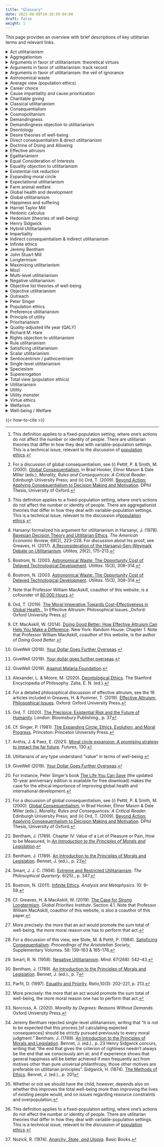 ```yaml
---
title: "Glossary"
date: 2022-08-08T10:10:59-04:00
draft: false
weight: 1
---
```


This page provides an overview with brief descriptions of key utilitarian terms and relevant links.

<details>
<summary>Act utilitarianism<span class="icon"></span></summary>

Act utilitarianism is the view that one morally ought to promote just the sum total of well-being.[^1] Act utilitarianism is the best known version of [direct consequentialism](https://www.utilitarianism.net/types-of-utilitarianism#consequentialism) and is often contrasted with _rule utilitarianism_, an indirect consequentialist view. Contemporary utilitarian philosophers often endorse [global utilitarianism](https://www.utilitarianism.net/types-of-utilitarianism#global-utilitarianism-versus-hybrid-utilitarianism), which emphasizes that utilitarian standards of moral evaluation apply to anything of interest (not just acts).[^2]

</details>

<details>
<summary>Aggregationism<span class="icon"></span></summary>

_→ Main article: [Aggregationism](https://www.utilitarianism.net/types-of-utilitarianism#aggregationism)_

Aggregationism holds that the value of the world is the sum of the values of its parts, where these parts are local phenomena such as experiences, lives, or societies.[^3] When combined with welfarism and the equal consideration of interests, this view implies that we can meaningfully add up the well-being of different individuals, and use this total to determine which trade-offs are worth making. Aggregationism is one of the [four elements of utilitarian ethical theories](https://www.utilitarianism.net/types-of-utilitarianism#the-four-elements-of-utilitarianism).

</details>

<details>
<summary>Arguments in favor of utilitarianism: theoretical virtues<span class="icon"></span></summary>

_→ Main article:_ _[Arguments for utilitarianism](https://www.utilitarianism.net/arguments-for-utilitarianism)_

Utilitarianism has strong theoretical virtues as an ethical theory. It is simple and clear, and it provides concrete implications for how to act in any situation.

</details>

<details>
<summary>Arguments in favor of utilitarianism: track record<span class="icon"></span></summary>

_→ Main article: [Track Record](https://www.utilitarianism.net/introduction-to-utilitarianism#track-record)_

Utilitarian moral reasoning has a strong track record of contributing to humanity’s collective moral progress. The classical utilitarians of the 18th and 19th centuries—[Jeremy Bentham](https://www.utilitarianism.net/utilitarian-thinker/jeremy-bentham), [John Stuart Mill](https://www.utilitarianism.net/utilitarian-thinker/john-stuart-mill), and [Henry Sidgwick](https://www.utilitarianism.net/utilitarian-thinker/henry-sidgwick)—had social and political attitudes that were far ahead of their time. While the early proponents of utilitarianism were still far from getting everything right, their utilitarian reasoning led them to escape many of their time’s moral prejudices and develop more enlightened moral views. Utilitarianism enabled Bentham, Mill, and Sidgwick to make better moral “predictions” than those who endorsed alternative moral views. That is, utilitarianism led the early utilitarians to many conclusions which struck people as counterintuitive at the time but which most of us now understand as right. This provides us with some reason to expect that when today's "common sense" moral intuitions conflict with utilitarian conclusions, the latter are more likely to be correct. At the very least, checking our moral and political views against utilitarian principles may help us to avoid and overcome some of our own biases.

</details>

<details>
<summary>Arguments in favor of utilitarianism: the veil of ignorance<span class="icon"></span></summary>

_→ Main article:_ _[Arguments for utilitarianism: The Golden Rule, the Veil of Ignorance, and the Ideal Observer](https://www.utilitarianism.net/arguments-for-utilitarianism#the-golden-rule-the-veil-of-ignorance-and-the-ideal-observer)_

Imagine you had to decide how to structure society from behind a [veil of ignorance](https://plato.stanford.edu/entries/original-position/). Behind this veil of ignorance, you know all the facts about each person’s circumstances in society—what their income is, how happy they are, how they are affected by social policies, and their preferences and likes. However, what you do not know is which of these people you are. You only know that you have an _equal chance_of being any__of these people. Imagine, now, that you are trying to act in a rational and self-interested way—you are just trying to do whatever is best for yourself. How would you structure society?

Nobel Prize-winning economist John Harsanyi proved that in this situation you will structure society to promote the sum total of everyone’s well-being.[^4] In other words, if you are rational and acting in self-interest and were put behind the veil of ignorance, you would come to use some version of utilitarianism as the principle to decide about the structure and rules of society.

</details>

<details>
<summary>Astronomical waste<span class="icon"></span></summary>

Oxford philosopher Nick Bostrom [writes that](https://www.nickbostrom.com/astronomical/waste.pdf) “With very advanced technology, a very large population of people living happy lives could be sustained in the accessible region of the universe. For every year that development of such technologies and colonization of the universe is delayed, there is therefore a corresponding opportunity cost: a potential good, lives worth living, is not being realized”.[^5] He coined the term “astronomical waste” to describe this opportunity cost of delayed technological development. Bostrom argues that, despite this large opportunity cost, utilitarians should not aim to maximize the rate of technological progress “but rather that we ought to maximize its safety, i.e. the probability that colonization will eventually occur”.[^6]

See also: [Existential risk reduction](https://www.utilitarianism.net/acting-on-utilitarianism#existential-risk-reduction)

</details>

<details>
<summary>Average view (population ethics)<span class="icon"></span></summary>

_→ Main article: [Average view (population ethics)](https://www.utilitarianism.net/population-ethics#the-average-view)_

The average view of population ethics regards one outcome as better than another if and only if it contains greater average well-being. Since the average view aims only to improve the average well-being level, it disregards—in contrast to [the total view](https://www.utilitarianism.net/population-ethics#the-total-view)—the number of individuals that exist. The average view avoids the [repugnant conclusion](https://www.utilitarianism.net/population-ethics#objecting-to-the-total-view) because it states that reductions in the average well-being level can never be compensated for merely by adding more people to the population.

However, the average view has very little support among moral philosophers since it suffers from severe problems. Among other defects, the average view entails the _sadistic conclusion_: that it can sometimes be better to create lives with negative well-being than to create lives with positive well-being from the same starting point, all else equal. Adding a small number of tortured, miserable people to a population diminishes the average well-being less than adding a sufficiently large number of people whose lives are pretty good, yet below the existing average.

The main alternatives to the average view of population ethics are the _[total view](https://www.utilitarianism.net/population-ethics#the-total-view)_ and _[person-affecting views](https://www.utilitarianism.net/population-ethics#person-affecting-views-and-the-procreative-asymmetry)_. According to the total view, one outcome is better than another if and only if it contains a greater sum total of well-being, even if that is in virtue of simply having more people. Person-affecting views are a family of views that share the intuition that an act can only be good or bad if it is good or bad _for_ someone. Standard person-affecting views stand in opposition to the total view since they entail that there is no moral good in bringing new people into existence because nonexistence means there is no one for whom it could be good to be created.

</details>

<details>
<summary>Career choice<span class="icon"></span></summary>

_→ Main article: [Career choice](https://www.utilitarianism.net/acting-on-utilitarianism#career-choice)_

Most of us will spend around 80,000 hours during our lives on our professional careers, and some careers achieve much more good than others. Your choice of career is, therefore, one of the most important moral choices of your life. By using this time to address the most pressing global problems, we can do an enormous amount of good. Yet, it is far from obvious which careers will allow you to do the most good from a utilitarian perspective.

Fortunately, there is research available to help us make more informed choices. The organization[80,000 Hours](https://80000hours.org/)[^7] aims to help people use their careers to solve the world’s most pressing problems. To do this, they research how individuals can maximize the social impact of their careers, create online advice, and support readers who might enter priority areas.

</details>

<details>
<summary>Cause impartiality and cause prioritization<span class="icon"></span></summary>

[Cause impartiality](https://www.utilitarianism.net/utilitarianism-and-practical-ethics#cause-impartiality) is the view that one’s choice of social cause to focus on should depend on, and only on, the expected amount of good that one can do in that cause. Which causes will allow us to do the greatest amount of good by promoting well-being? Finding the answer to that question is called [cause prioritization](https://www.utilitarianism.net/acting-on-utilitarianism#cause-prioritization).

We know that some ways of benefiting individuals do much more good than others. For example, within the cause of [global health and development](https://www.utilitarianism.net/acting-on-utilitarianism#global-health-and-development), some interventions are over 100 times as effective as others.[^8] Furthermore, many researchers believe that the difference in expected impact among _causes_ is as great as the differences among _interventions within a particular cause_. If so, focusing on the very best causes is vastly more impactful than focusing on average ones.

</details>

<details>
<summary>Charitable giving<span class="icon"></span></summary>

_→ Main article: [Charitable giving](https://www.utilitarianism.net/acting-on-utilitarianism#charitable-giving)_

In slogan form, the utilitarian recommendation for using your money to help others is to “give more and give better”. Giving more simply means increasing the proportion of your income you give to charity. Giving better means finding and donating to the organizations that make the best use of your donation.

Citizens of affluent countries are in the richest few percent of the world’s population. By making small sacrifices, those in the affluent world have the power to dramatically improve the lives of others. Due to the extreme inequalities in wealth and income, one can do a lot more good by giving money to those most in need than by spending it on oneself.[^9]

To give better, one can follow the recommendations from organizations such as[GiveWell](https://www.givewell.org/), which conducts exceptionally in-depth charity evaluations. GiveWell’s best-guess estimate is that the most cost-effective charities working in global health can save a child’s life for about $3,000.[^10]

</details>

<details>
<summary>Classical utilitarianism<span class="icon"></span></summary>

_→ Main article: [Classical utilitarianism](https://www.utilitarianism.net/types-of-utilitarianism#the-two-elements-of-classical-utilitarianism)_

Classical utilitarianism is the view that one morally ought to promote just the sum total of happiness over suffering. Classical utilitarianism can be distinguished from the wider utilitarian family of views because it accepts _[hedonism](https://www.utilitarianism.net/theories-of-wellbeing#hedonism)_ as a theory of well-being and _[the total view](https://www.utilitarianism.net/population-ethics#the-total-view)_ of population ethics.

</details>

<details>
<summary>Consequentialism<span class="icon"></span></summary>

_→ Main article: [Consequentialism](https://www.utilitarianism.net/types-of-utilitarianism#consequentialism)_

Consequentialism is the view that one morally ought to promote just good outcomes. On this view, bringing about good outcomes is all that ultimately matters, from a moral perspective. Thus, to evaluate whether to perform an action, we should look at its overall consequences, rather than any of its other features (such as the _type_ of action that it is). For instance, when breaking a promise has bad consequences—as it usually does—consequentialists oppose it. However, breaking a promise is not considered wrong in itself. In exceptional cases, breaking a promise could be the morally best action available, such as when it is necessary to save a life.

Consequentialism is one of the [four elements of utilitarian ethical theories](https://www.utilitarianism.net/types-of-utilitarianism#the-four-elements-of-utilitarianism).

External links: [Consequentialism](https://plato.stanford.edu/entries/consequentialism/ ), Stanford Encyclopedia of Philosophy

</details>

<details>
<summary>Cosmopolitanism<span class="icon"></span></summary>

_→ Main article: [Cosmopolitanism](https://www.utilitarianism.net/utilitarianism-and-practical-ethics#cosmopolitanism)_

Moral cosmopolitanism is the view that if you have the means to save a life in a faraway country, doing so matters just as much as saving a life close by in your own country; all lives deserve equal moral consideration, wherever they are.

Utilitarianism accepts moral cosmopolitanism and consequently regards geographical distance and national membership as not intrinsically morally relevant. This means that, by the lights of utilitarianism, we have no grounds for discriminating against someone because of where they live, where they come from, or what nationality they have.

An implication of accepting moral cosmopolitanism is to take [improving global health and development](https://www.utilitarianism.net/acting-on-utilitarianism#global-health-and-development) very seriously as moral priorities.

External links: [Taxonomy of Contemporary Cosmopolitanisms](https://plato.stanford.edu/entries/cosmopolitanism/#TaxoContCosm ), Stanford Encyclopedia of Philosophy

</details>

<details>
<summary>Demandingness<span class="icon"></span></summary>

_→ Main article: [Demandingness](https://www.utilitarianism.net/utilitarianism-and-practical-ethics#demandingness)_

Utilitarianism is a very demanding ethical theory: it maintains that any time you can do more to help other people than you can to help yourself, you should do so. For example, if you could sacrifice your life to save the lives of several other people then, other things being equal, according to utilitarianism, you ought to do so.

Though occasions where sacrificing your own life is the best thing to do are rare, utilitarianism is still very demanding in the world today. For example, by[donating to a highly effective global health charity](https://www.utilitarianism.net/acting-on-utilitarianism#charitable-giving), you can save a child’s life for just a few thousand dollars.[^11] As long as such donations benefit others more than a few thousand dollars would benefit yourself—as they almost certainly do, if you are a typical citizen of an affluent country—you ought to donate. Indeed, you likely ought to donate the majority of your lifetime income.

As well as requiring very significant donations, utilitarianism claims that you ought to[choose whatever career will most benefit others](https://www.utilitarianism.net/acting-on-utilitarianism#career-choice), too. This might involve non-profit work, conducting important research, or going into politics or advocacy.

See also: [Demandingness Objection to Utilitarianism](https://www.utilitarianism.net/objections-to-utilitarianism/demandingness)

</details>

<details>
<summary>Demandingness objection to utilitarianism<span class="icon"></span></summary>

_→ Main article: [Demandingness objection to utilitarianism](https://www.utilitarianism.net/objections-to-utilitarianism/demandingness)_

Many critics argue that utilitarianism is too demanding, because it requires us to always act such as to bring about the best outcome. The theory leaves no room for actions that are permissible yet do not bring about the best consequences; this is why some critics claim that utilitarianism is a morality only for saints.

Consider that the money a person spends on dining out could pay for several bednets, each protecting two children in a low-income country from malaria for about two years.[^12] From a utilitarian perspective, the benefit to the person from dining out is much smaller than the benefit to the children from not having malaria, so it would seem the person has acted wrongly in choosing to have a meal out. Analogous reasoning applies to how we use our time: the hours someone spends on social media should apparently be spent volunteering for a charity, or working harder at one’s job to earn more money to donate.

See the article [The Demandingness Objection](https://www.utilitarianism.net/objections-to-utilitarianism/demandingness)****on how proponents of utilitarianism might respond to this objection.

</details>

<details>
<summary>Deontology<span class="icon"></span></summary>

According to _deontology_, morality is about following a system of duties and rules, like “Do Not Lie” or “Do Not Steal”. As Larry Alexander and Michael Moore [write](https://plato.stanford.edu/entries/ethics-deontological/ ): “In contrast to consequentialist theories, deontological theories judge the morality of choices by criteria different from the states of affairs those choices bring about. The most familiar forms of deontology, and also the forms presenting the greatest contrast to consequentialism, hold that some choices cannot be justified by their effects—that no matter how morally good their consequences, some choices are morally forbidden”.[^13]

The main alternatives to deontology are _[consequentialism](https://www.utilitarianism.net/types-of-utilitarianism#consequentialism)_, the view that the moral rightness of actions (or rules, policies, etc.) depends on, and only on, the value of their consequences, and _[virtue ethics](https://plato.stanford.edu/entries/ethics-virtue/)_, according to which morality is fundamentally about having or developing a virtuous character.

External links: [Deontological Ethics](https://plato.stanford.edu/entries/ethics-deontological/ ), Stanford Encyclopedia of Philosophy

</details>

<details>
<summary>Desire theories of well-being<span class="icon"></span></summary>

_→ Main article: [Desire theories of well-being](https://www.utilitarianism.net/theories-of-wellbeing#desire-theories)_

According to desire theories only the satisfaction of desires or preferences matters for an individual’s well-being. The most well known desire theory is preference utilitarianism, the ethical theory on which you ought to promote just the sum total of preference satisfaction over dissatisfaction.

The alternatives to desire theories include _[hedonism](https://www.utilitarianism.net/theories-of-wellbeing#hedonism)_, according to which the individual’s conscious experiences determines their well-being, and _[objective list theories](https://www.utilitarianism.net/theories-of-wellbeing#objective-list-theories)_, which propose a list of items that constitute well-being, such as conscious experiences, art, knowledge, love, friendship, and more.

</details>

<details>
<summary>Direct consequentialism & direct utilitarianism<span class="icon"></span></summary>

_→ Main article: [Consequentialism](https://www.utilitarianism.net/types-of-utilitarianism#consequentialism)_

According to direct consequentialism, the rightness of an action (or rule, policy, etc.) depends only on its consequences. On this view, to determine the right action in some set of feasible actions, we should directly evaluate the consequences of the actions to see which has the best consequences. The most well known direct consequentialist view is act utilitarianism, which assesses the moral rightness of actions, and only of actions, according to the sum total of well-being they produce.

The alternative to direct consequentialism is indirect consequentialism, according to which we should evaluate the moral status of an action (or rule, policy, etc.) _indirectly_, based on its relationship to something else (such as a rule), whose status is itself assessed in terms of its consequences.

</details>

<details>
<summary>Doctrine of Doing and Allowing<span class="icon"></span></summary>

_→ Main article: [Doctrine of Doing and Allowing](https://www.utilitarianism.net/utilitarianism-and-practical-ethics#is-there-a-difference-between-doing-and-allowing-harm)_

Many non-consequentialists believe there is a morally relevant difference between[doing harm and allowing harm](https://plato.stanford.edu/entries/doing-allowing/), even if the consequences of an action or inaction are the same. This position is known as the “Doctrine of Doing and Allowing”, according to which harms caused by actions—by things we actively do—are worse than harms of omission.

However, while consequentialists—including utilitarians—accept that doing harm is typically instrumentally worse than allowing harm, they deny that doing harm is intrinsically worse than allowing harm. Thus, they reject the Doctrine of Doing and Allowing.

</details>

<details>
<summary>Effective altruism<span class="icon"></span></summary>

_→ Main article: [Effective altruism](https://www.utilitarianism.net/acting-on-utilitarianism#effective-altruism)_

Those in the [effective altruism](https://www.effectivealtruism.org/) movement try to figure out, of all the different uses of our resources, which ones will do the most good, impartially considered, and act on that basis. So defined, effective altruism is both a research project—to figure out how to do the most good—and a practical project to implement the best guesses we have about how to do the most good.[^14]

</details>

<details>
<summary>Egalitarianism<span class="icon"></span></summary>

_→ Main article: [Egalitarianism](https://www.utilitarianism.net/near-utilitarian-alternatives#egalitarianism-and-distributive-justice)_

Egalitarianism is the view that inequality is bad _in itself_, over and above any instrumental effects it may have on people's well-being.

Egalitarians thus reject [welfarism](https://www.utilitarianism.net/types-of-utilitarianism#welfarism), the view that positive well-being is the only intrinsic good, and negative well-being is the only intrinsic bad.

External links: [Egalitarianism](https://plato.stanford.edu/entries/egalitarianism/ ), Stanford Encyclopedia of Philosophy

</details>

<details>
<summary>Equal Consideration of Interests<span class="icon"></span></summary>

_→ Main article: [Impartiality and the Equal Consideration of Interests](https://www.utilitarianism.net/types-of-utilitarianism#impartiality-and-the-equal-consideration-of-interests)_

The _equal consideration of interests_ is a distinctively utilitarian conception of impartiality, according to which equal weight must be given to the interests of all individuals. This means treating well-being as equally valuable regardless of when, where, or to whom it occurs.

Alternative views include [prioritarianism](https://www.utilitarianism.net/near-utilitarian-alternatives#prioritarianism) (which gives extra weight to the interests of the worse off) and [partialism](https://www.utilitarianism.net/near-utilitarian-alternatives#egoism-and-partialism) (which abandons impartiality, allowing us to give extra weight to ourselves and the interests of our nearest and dearest).

</details>

<details>
<summary>Equality objection to utilitarianism<span class="icon"></span></summary>

_→ Main article: [Equality objection to utilitarianism](https://www.utilitarianism.net/objections-to-utilitarianism/equality)_

Some argue that utilitarianism conflicts with the ideal of equality. Suppose, for example, that you could choose between two possible distributions of well-being, _Equality_and _Inequality_: Equality has 1,000 people at well-being level 45, while Inequality has 500 people at 80 well-being and another 500 people at 20 well-being.

By the lights of utilitarianism, only the sum total of well-being determines the goodness of an outcome: it does not matter how that well-being is distributed across people. Since the sum total of well-being is greater in Inequality (= 50) than in Equality (= 45), the unequal outcome is preferable according to utilitarianism. Some philosophers object to the utilitarian view regarding this choice, claiming that the equal distribution of well-being in Equality provides a reason to choose this outcome. On this view, total well-being is not all that matters; equality of distribution also matters. Equality, it is claimed, is an important moral consideration that the utilitarian overlooks.

See the article [The Equality Objection](https://www.utilitarianism.net/objections-to-utilitarianism/equality)****on how proponents of utilitarianism might respond to this objection.

</details>

<details>
<summary>Existential risk reduction<span class="icon"></span></summary>

_→ Main article: [Existential risk reduction](https://www.utilitarianism.net/acting-on-utilitarianism#existential-risk-reduction)_

An existential risk is a risk that threatens the destruction of humanity’s long-term potential—such as all-out nuclear war, or extreme climate change, or an engineered global pandemic.[^15] From a utilitarian perspective (and the perspective of many other moral views), the realization of an existential risk would be uniquely bad and much worse than non-existential catastrophes. Besides the deaths of all 7.8 billion people on this planet, an existential catastrophe would irreversibly deprive humanity of a potentially grand future and preclude trillions of lives to come. Since the stakes involved with existential risks are so large, their mitigation may, therefore, be one of the most important moral issues we face.

External links: [The Precipice: Existential Risk and the Future of Humanity](https://theprecipice.com/ ), Toby Ord (2020)

</details>

<details>
<summary>Expanding moral circle<span class="icon"></span></summary>

_→ Main article: [The expanding moral circle](https://www.utilitarianism.net/utilitarianism-and-practical-ethics#the-expanding-moral-circle)_

We now recognize that characteristics like race, gender, and sexual orientation do not justify discriminating against individuals or disregarding their suffering. Over time, our society has gradually expanded our moral concern to ever more groups, a trend of moral progress often called the _expanding moral circle_.[^16] But what are the limits of this trend?

Utilitarianism provides a clear response to this question: We should extend our moral concern to all _sentient beings_, meaning every individual capable of experiencing positive or negative conscious states. This includes humans and probably many non-human animals, but not plants or other entities that are non-sentient. This view is sometimes called _sentiocentrism_ as it regards sentience as the characteristic that entitles individuals to moral concern.

A priority for utilitarians may be to help society to continue to widen its moral circle of concern.[^17] For instance, we may want to persuade people that they should help not just those in their own country, but also those on the other side of the world; not just those of their own species but all sentient creatures; and not just people currently alive but any people whose lives they can affect, including those in generations to come.

</details>

<details>
<summary>Expectational utilitarianism<span class="icon"></span></summary>

_→ Main article: [Expectational utilitarianism](https://www.utilitarianism.net/types-of-utilitarianism#expectational-utilitarianism-versus-objective-utilitarianism)_

Expectational utilitarianism is the view we should promote _expected_ well-being, as opposed to the well-being an action will _in fact_ produce. Expectational utilitarianism states we should choose the actions with the highest expected value.[^18] The expected value of an action is the sum of the value of each of the potential outcomes multiplied by the probability of that outcome occurring. So, for example, according to expectational utilitarianism, we should choose a 10% chance of saving 1,000 lives over a 50% chance of saving 150 lives because the former option saves an expected 100 lives (= 10% \*1,000 lives) whereas the latter option saves an expected 75 lives (= 50%* 150 lives).

The main alternative to expectational utilitarianism is _objective utilitarianism_, on which the rightness of an action depends on the well-being it will _in fact_ produce.

</details>

<details>
<summary>Farm animal welfare<span class="icon"></span></summary>

_→ Main article: [Farm animal welfare](https://www.utilitarianism.net/acting-on-utilitarianism#farm-animal-welfare)_

Improving the welfare of farmed animals should be a high moral priority for utilitarians. The argument for this conclusion is simple: First, [animals matter morally](https://www.utilitarianism.net/utilitarianism-and-practical-ethics#speciesism); second, humans cause a huge amount of unnecessary suffering to animals in factory farms; third, there are easy ways to reduce the number of farmed animals and the severity of their suffering.

</details>

<details>
<summary>Global health and development<span class="icon"></span></summary>

_→ Main article: [Global health and development](https://www.utilitarianism.net/acting-on-utilitarianism#global-health-and-development)_

Efforts in global health and development have a great track record of improving lives, making this cause appear especially tractable. Indeed, the best interventions in global health and development are incredibly cost-effective:[GiveWell](https://www.givewell.org/), a leading organization that conducts in-depth charity evaluations, estimates that top-rated charities can prevent the death of a child from malaria for just a few thousand dollars by providing preventive drugs.[^19] On this basis, global health and development may be considered a particularly high priority cause for utilitarians.[^20]

</details>

<details>
<summary>Global utilitarianism<span class="icon"></span></summary>

_→ Main article: [Global utilitarianism](https://www.utilitarianism.net/types-of-utilitarianism#global-utilitarianism-versus-hybrid-utilitarianism)_

Global utilitarianism is the view that the utilitarian standards of moral evaluation apply to anything of interest, including actions, motives, rules, virtues, policies, social institutions, etc.

Global utilitarianism assesses the moral nature of, for example, a particular character trait, such as kindness or loyalty, based on the consequences that trait has for the well-being of others—just as act utilitarianism morally evaluates actions. Global utilitarianism's broad focus may help it to explain certain supposedly "non-consequentialist" intuitions.[^21] For instance, it captures the understanding that morality is not just about choosing the right acts but is also about following certain rules and developing a virtuous character.

</details>

<details>
<summary>Happiness and suffering<span class="icon"></span></summary>

_→ Main article: [Theories of well-being: hedonism](https://www.utilitarianism.net/theories-of-wellbeing#hedonism)_

Philosophers commonly use _happiness_ and _suffering_ as shorthand for the terms _positive conscious experience_ and _negative conscious experience_, respectively. According to ethical hedonists, happiness is the only thing good in and of itself and suffering is the only thing bad in and of itself. The hedonistic conception of happiness is broad: It covers not only paradigmatic instances of sensual pleasure—such as the experiences of eating delicious food or having sex—but also other positively valenced experiences, such as the experiences of solving a problem, reading a novel, or helping a friend.

</details>

<details>
<summary>Harriet Taylor Mill<span class="icon"></span></summary>

_→ Main article: [Harriet Taylor Mill](https://www.utilitarianism.net/utilitarian-thinker/harriet-taylor-mill)_

Harriet Taylor Mill (1807 - 1858) was a British philosopher and women’s rights advocate. A close friend and later wife of John Stuart Mill, she had a profound impact on his thinking and worked in close collaboration with him. Despite her many contributions in books and magazines, most of her writing was only published under her own name after her death.

</details>

<details>
<summary>Hedonic calculus<span class="icon"></span></summary>

[Jeremy Bentham](https://www.utilitarianism.net/utilitarian-thinker/jeremy-bentham) proposed the hedonic calculus, or felicific calculus, as a method to determine the goodness and badness of an action’s consequences.[^22] Bentham suggested that in assessing these consequences, one should take into account their _intensity, duration, certainty, propinquity, fecundity_ (the chance that a pleasure is followed by other ones, a pain by further pains)_, purity_ (the chance that pleasure is followed by pains and vice versa), and _extent_ (the number of persons affected). Applying the hedonic calculus to similarly assess all the alternative actions, would show which one has the best overall consequences, and should therefore be chosen.

However, Bentham was realistic about the limitations of this method, writing that “it is not to be expected that this process [of calculating expected consequences] should be strictly pursued previously to every moral judgment”.[^23]

</details>

<details>
<summary>Hedonism (theories of well-being)<span class="icon"></span></summary>

_→ Main article: [Hedonism (theories of well-being)](https://www.utilitarianism.net/theories-of-wellbeing#hedonism)_

Hedonism is the view that well-being consists in, and only in, the balance of positive over negative conscious experiences. For hedonism the only things good in and of themselves are the experiences of positive conscious states, such as enjoyment and pleasure; and the only things bad in and of themselves are the experiences of negative conscious states, such as misery and pain.

The hedonistic conception of happiness is broad: It covers not only paradigmatic instances of sensual pleasure—such as the experiences of eating delicious food or having sex—but also other positively valenced experiences, such as the experiences of solving a problem, reading a novel, or helping a friend. Hedonists claim that all these experiences are _intrinsically_ valuable, which means they are valuable in and of themselves. Other goods, such as wealth, health, justice, fairness and equality are also valued by hedonists, but they are valued _instrumentally_. This means they are valued to the extent that they affect the conscious experience of individuals, rather than being valued in and of themselves.

The two main alternatives to hedonism are _[desire theories](https://www.utilitarianism.net/theories-of-wellbeing#desire-theories)_, according to which only the satisfaction of desires or preferences matters for an individual’s well-being, and _[objective list theories](https://www.utilitarianism.net/theories-of-wellbeing#objective-list-theories)_, which propose a list of items that constitute well-being. This list can include conscious experiences or satisfied preferences, but it rarely stops there; ethicists commonly argue that the objective list includes art, knowledge, love, friendship, and more.

</details>

<details>
<summary>Henry Sidgwick<span class="icon"></span></summary>

_→ Main article: [Henry Sidgwick](https://www.utilitarianism.net/utilitarian-thinker/henry-sidgwick)_

Henry Sidgwick (1838 - 1900) was a British philosopher and economist. One of the classical utilitarians, he wrote one of the most important statements of utilitarianism in his[The Methods of Ethics](https://www.earlymoderntexts.com/assets/pdfs/sidgwick1874.pdf), which was said to be “the best book ever written on ethics”.[^24]

</details>

<details>
<summary>Hybrid Utilitarianism<span class="icon"></span></summary>

_→ Main article: [Global vs Hybrid Utilitarianism](https://www.utilitarianism.net/types-of-utilitarianism#global-utilitarianism-versus-hybrid-utilitarianism)_

Hybrid utilitarianism is the view that, while one morally ought to promote just overall well-being, the moral quality of an aim or intention can depend on factors other than whether it promotes overall well-being. In particular, hybrid utilitarians may understand virtue and praise-worthiness as concerning whether the target individual _intends_ good results, in contrast to global utilitarian evaluation of whether the target's intentions _produce_good results. When the two come into conflict, we should prefer to achieve good results than to merely intend them—so in this sense the hybrid utilitarian agrees with much that the global utilitarian wants to say. Hybridists just hold that there is more to say in addition.

</details>

<details>
<summary>Impartiality<span class="icon"></span></summary>

_→ Main article: [Impartiality](https://www.utilitarianism.net/types-of-utilitarianism#impartiality-and-the-equal-consideration-of-interests)_

Impartiality is the view that the identity of individuals is irrelevant to the value of an outcome. Utilitarians accept a conception of impartiality that further entails the _equal consideration of interests_: that is, the claim that equal weight must be given to the interests of all individuals. This means treating well-being as equally valuable regardless of when, where, or to whom it occurs. As a consequence, utilitarianism values the well-being of all individuals equally, regardless of their nationality, gender, [where](https://www.utilitarianism.net/utilitarianism-and-practical-ethics#cosmopolitanism) or [when they live](https://www.utilitarianism.net/utilitarianism-and-practical-ethics#longtermism), or even [their species](https://www.utilitarianism.net/utilitarianism-and-practical-ethics#speciesism).

Impartiality****is one of the [four elements of utilitarian ethical theories](https://www.utilitarianism.net/types-of-utilitarianism#the-four-elements-of-utilitarianism).

</details>

<details>
<summary>Indirect consequentialism & indirect utilitarianism<span class="icon"></span></summary>

_→ Main article: [Consequentialism](https://www.utilitarianism.net/types-of-utilitarianism#consequentialism)_

According to indirect consequentialism we should evaluate the moral status of an action _indirectly_, based on its relationship to something else (such as a rule), whose status is itself assessed in terms of its consequences. The most well known indirect consequentialist view is rule utilitarianism, which holds that what makes an action right is that it conforms to the set of rules that would have the best utilitarian consequences if they were generally accepted or followed.

The main alternative to indirect consequentialism is direct consequentialism, according to which the rightness of an action (or rule, policy, etc.) depends only on its consequences.

</details>

<details>
<summary>Infinite ethics<span class="icon"></span></summary>

[In a 2011 paper](https://www.nickbostrom.com/ethics/infinite.html), Nick Bostrom suggests that infinities in ethics may present a problem for aggregative consequentialist theories, including utilitarianism. Bostrom describes this problem as follows: “Modern cosmology teaches that the world might well contain an infinite number of happy and sad people and other candidate value-bearing locations. Aggregative ethics implies that such a world contains an infinite amount of positive value and an infinite amount of negative value. You can affect only a finite amount of good or bad. In standard cardinal arithmetic, an infinite quantity is unchanged by the addition or subtraction of any finite quantity. So it appears you cannot change the value of the world”.[^25]

</details>

<details>
<summary>Jeremy Bentham<span class="icon"></span></summary>

_→ Main article: [Jeremy Bentham](https://www.utilitarianism.net/utilitarian-thinker/jeremy-bentham)_

Jeremy Bentham (1748 - 1832) was a British philosopher and social reformer, who is widely regarded as the founder of classical utilitarianism. His most influential work is[An Introduction to the Principles of Morals and Legislation](https://www.earlymoderntexts.com/assets/pdfs/bentham1780.pdf) (1789).

</details>

<details>
<summary>John Stuart Mill<span class="icon"></span></summary>

_→ Main article: [John Stuart Mill](https://www.utilitarianism.net/utilitarian-thinker/john-stuart-mill)_

John Stuart Mill (1806 - 1873) was a British philosopher and political economist. A student of Jeremy Bentham, Mill promoted the ideas of utilitarianism and liberalism and has been called “the most influential English language philosopher of the nineteenth century”. His most influential works include his books[Utilitarianism](https://www.earlymoderntexts.com/assets/pdfs/mill1863.pdf) (1863) and[On Liberty](https://socialsciences.mcmaster.ca/econ/ugcm/3ll3/mill/liberty.pdf) (1859).

</details>

<details>
<summary>Longtermism<span class="icon"></span></summary>

_→ Main article: [Longtermism](https://www.utilitarianism.net/utilitarianism-and-practical-ethics#longtermism)_

Strong longtermism is the view that the most important determinant of the value of our actions today is how those actions affect the very long-run future. Strong longtermism is implied by most plausible forms of utilitarianism[^26] if we assume that some of our actions can meaningfully affect the long-term future and that we can estimate which effects are positive and which negative. A key reason why most utilitarians would endorse strong longtermism is that they accept _temporal [impartiality](https://www.utilitarianism.net/types-of-utilitarianism#impartiality-and-the-equal-consideration-of-interests)_, the view that the well-being of future generations is no less important simply because they are far away in time than the well-being of those alive today.

An implication of strong longtermism is to take [existential risk reduction](https://www.utilitarianism.net/acting-on-utilitarianism#existential-risk-reduction) very seriously as a moral priority.

External links:

* Greaves, H. & MacAskill, W. (2019). [The case for strong longtermism](https://globalprioritiesinstitute.org/hilary-greaves-william-macaskill-the-case-for-strong-longtermism/ ). _Global Priorities Institute Working Paper_, 7.
* Beckstead, N. (2013). [On the Overwhelming Importance of Shaping the Far-Future](https://drive.google.com/open?id=0B4kMPIEI5Mb8Q0tOUTA1M0hBcGM). Ph.D. Dissertation, Rutgers University.

</details>

<details>
<summary>Maximizing utilitarianism<span class="icon"></span></summary>

_→ Main article: [Scalar versus maximizing or satisficing utilitarianism](https://www.utilitarianism.net/types-of-utilitarianism#reconstructing-rightness-maximizing-satisficing-and-scalar-utilitarianism)_

Maximizing utilitarianism is the view that within any set of options, the action that produces the most well-being is right, and all other actions are wrong.

Though this is the most common statement of utilitarianism, it may be misleading in some respects. Utilitarians agree that you _ideally_ ought to choose whatever action would best promote overall well-being. That's what you have the _most_ moral reason to do. But they do not recommend blaming you every time you fall short of this ideal. As a result, many utilitarians consider it misleading to take their claims about what ideally ought to be done as providing an account of moral "rightness" or "obligation" in the ordinary sense.

The main alternatives to maximizing utilitarianism include _scalar utilitarianism_, according to which rightness and wrongness are matters of degree[^27], and _satisficing utilitarianism_, which holds that within any set of options, an action is right if it produces _enough_ well-being.[^28]

</details>

<details>
<summary>Mozi<span class="icon"></span></summary>

_→ Main article: [Mozi](https://www.utilitarianism.net/utilitarian-thinker/mozi)_

Mò Dí (墨翟), better known as Mòzǐ or “Master Mò,” flourished c. 430 BCE. in what is now Tengzhou, Shandong Province, China. Likely an artisan by craft, Mò Dí attracted many dedicated followers and founded the philosophical school of Mohism during China’s Warring States Period (475 - 221 BCE)—an early predecessor to utilitarianism.

</details>

<details>
<summary>Multi-level utilitarianism<span class="icon"></span></summary>

_→ Main article: [Multi-level utilitarianism versus single-level utilitarianism](https://www.utilitarianism.net/types-of-utilitarianism#multi-level-utilitarianism-versus-single-level-utilitarianism)_

Multi-level utilitarianism is the view that individuals should usually follow tried-and-tested rules of thumb, or _heuristics_, rather than trying to calculate which action will produce the most well-being. According to multi-level utilitarianism, following, under most circumstances, a set of simple moral heuristics—do not lie, steal, kill, etc.—will lead to the best outcomes overall. Often, we should use the commonsense moral norms and laws of our society as rules of thumb to guide our actions. Following these norms and laws usually leads to good outcomes because they are based on society’s experience of what promotes individual well-being.

Thus, multi-level utilitarianism understands utilitarianism as a _criterion of rightness_, not as a _decision procedure_. A criterion of rightness tells us what it takes for an action (or rule, policy, etc.) to be right or wrong. A decision procedure is something that we use when thinking about what to do.

The main alternative to multi-level utilitarianism is _single-level utilitarianism_, which treats utilitarianism as both a criterion of rightness and a decision procedure.

</details>

<details>
<summary>Negative utilitarianism<span class="icon"></span></summary>

Negative utilitarianism is a version of utilitarianism that assigns either no (at its most extreme) or considerably less (in its moderate form) value to the promotion of happiness relative to the reduction of suffering. One of the earliest academic formulations and critiques of negative utilitarianism was made by R. N. Smart in response to Karl Popper.[^29]

External links:

* Smart, J.J.C. (1989). [Negative Utilitarianism](https://doi.org/10.1007/978-94-009-2380-5_3), in D’Agostino F., Jarvie I.C. (eds) _Freedom and Rationality. Boston Studies in the Philosophy of Science_. 117. Springer, Dordrecht.
* Walker, A. D. M. (1974). [Negative Utilitarianism](http://www.jstor.org/stable/2252744). _Mind_, New Series. 83(331): 424–28.
* Acton, H. B. & Watkins, J. W. N. (1963). [Symposium: Negative Utilitarianism](https://www.jstor.org/stable/4106709). _Proceedings of the Aristotelian Society, Supplementary Volumes_ 37: 83–114.

</details>

<details>
<summary>Objective list theories of well-being<span class="icon"></span></summary>

_→ Main article: [Objective list theories of well-being](https://www.utilitarianism.net/theories-of-wellbeing#objective-list-theories)_

Objective list theories propose a list of items that constitute well-being. This list can include conscious experiences or satisfied preferences, but it rarely stops there; ethicists commonly argue that the objective list includes art, knowledge, love, friendship, and more.

The main alternatives to objective list theories include _[hedonism](https://www.utilitarianism.net/theories-of-wellbeing#hedonism)_, the view that well-being consists in, and only in, the balance of positive over negative conscious experiences, and _[desire theories](https://www.utilitarianism.net/theories-of-wellbeing#desire-theories)_, according to which only the satisfaction of desires or preferences matters for an individual’s well-being.

</details>

<details>
<summary>Objective utilitarianism<span class="icon"></span></summary>

_→ Main article: [Expectation utilitarianism versus objective utilitarianism](https://www.utilitarianism.net/types-of-utilitarianism#expectational-utilitarianism-versus-objective-utilitarianism)_

Objective utilitarianism is the view that the rightness of an action depends on the well-being it will _in fact_ produce, as opposed to the view we should promote _expected_well-being (i.e. expectational utilitarianism).

</details>

<details>
<summary>Outreach<span class="icon"></span></summary>

_→ Main article: [Outreach](https://www.utilitarianism.net/acting-on-utilitarianism#outreach)_

An effective way of doing good is by inspiring others to try to do more good. Thus, the best course of action for many people may be to develop and promote positive ideas and values, such as those associated with utilitarianism, and be a positive role-model in one’s behavior. By raising awareness of positive ideas and values, it is plausible that you could inspire several people to follow their recommendations. In this way, you will achieve a multiplier effect on your social impact—the people you inspire will do several times as much good as you would have achieved by working directly to solve the most important moral problems. Because many positive ideas and values, including utilitarianism, are still little-known and little understood, there may be a lot of value in promoting them.

</details>

<details>
<summary>Peter Singer<span class="icon"></span></summary>

_→ Main article: [Peter Singer](https://www.utilitarianism.net/utilitarian-thinker/peter-singer)_

Peter Singer (1946) is an Australian moral philosopher and Professor of Bioethics at Princeton University. His work concentrates on issues in applied ethics, in particular our treatment of animals, the ethics of global poverty, and effective altruism. The publication of his 1975 book[Animal Liberation](https://en.wikipedia.org/wiki/Animal_Liberation_(book)) helped start the modern animal rights movement.

</details>

<details>
<summary>Population ethics<span class="icon"></span></summary>

_→ Main article: [Population ethics](https://www.utilitarianism.net/population-ethics)_

Population ethics deals with the ethical problems that arise when our actions affect who and how many people are born and at what quality of life.

Some of the main theories of population ethics include the _[total view](https://www.utilitarianism.net/population-ethics#the-total-view)_, the _[average view](https://www.utilitarianism.net/population-ethics#the-average-view)_, and _[person-affecting views](https://www.utilitarianism.net/population-ethics#person-affecting-views-and-the-procreative-asymmetry)_. According to the total view, one outcome is better than another if and only if it contains greater total well-being, even if that is in virtue of simply having more people. Similarly, according to the average view, one outcome is better than another if and only if it contains greater average well-being. Person-affecting views are a family of views that share the intuition that an act can only be good/bad if it is good/bad _for_ someone. Standard person-affecting views stand in opposition to the total view since they entail that there is no moral good in bringing new people into existence because nonexistence means there is no one for whom it could be good to be created.

External links:

* Greaves, H. (2017). [Population Axiology]( https://doi.org/10.1111/phc3.12442). _Philosophy Compass_. 12.
* [The Repugnant Conclusion](https://plato.stanford.edu/archives/spr2017/entries/repugnant-conclusion/). The Stanford Encyclopedia of Philosophy.

</details>

<details>
<summary>Preference utilitarianism<span class="icon"></span></summary>

_→ Main article: [Theories of well-being](https://www.utilitarianism.net/theories-of-wellbeing)_

Preference utilitarianism is the ethical theory on which one ought to promote just the sum total of preference satisfaction over dissatisfaction. In addition to the [four elements](https://www.utilitarianism.net/types-of-utilitarianism#the-four-elements-of-utilitarianism) shared by all utilitarian ethical theories, preference utilitarianism accepts a [desire theory](https://www.utilitarianism.net/theories-of-wellbeing#desire-theories) of well-being, according to which only the satisfaction of desires or preferences matters for an individual’s well-being.

Other utilitarians may accept a different theory of well-being, such as hedonism or objective list theory.

</details>

<details>
<summary>Principle of utility<span class="icon"></span></summary>

In his main work _An Introduction to the Principles of Morals and Legislation_, [Jeremy Bentham](https://www.utilitarianism.net/utilitarian-thinker/jeremy-bentham) calls the core idea at the heart of his utilitarian philosophy the _principle of utility_. He describes it as follows: “By the ‘principle of utility’ is meant the principle that approves or disapproves of every action according to the tendency it appears to have to increase or lessen—i.e. to promote or oppose—the happiness of the person or group whose interest is in question”.[^30]

</details>

<details>
<summary>Prioritarianism<span class="icon"></span></summary>

_→ Main article: [Prioritarianism](https://www.utilitarianism.net/near-utilitarian-alternatives#prioritarianism)_

Prioritarianism holds that "benefiting people matters more the worse off these people are."[^31] Prioritarians thus reject the utilitarian conception of impartiality that assigns equal weight to everyone's interests (no matter their current level of well-being.)

External links: [Priority](https://plato.stanford.edu/entries/egalitarianism/#Pri ), Stanford Encyclopedia of Philosophy

</details>

<details>
<summary>Quality-adjusted life year (QALY)<span class="icon"></span></summary>

The quality-adjusted life year (QALY) is a measure of the value of health outcomes, taking into account both _quantity_ and _quality_ of life.

When medical resources are scarce, utilitarians (amongst others) will want the resources to be distributed efficiently, i.e. so as to do the most good. While it would be intrusive and impractical to compare different individuals' well-being in any especially fine-grained way, it's important to at least consider the health outcomes of an intervention, such as its effects on one's life expectancy. Note that not all "life-saving" interventions are equal in this regard: to save an eighty year-old's life might really mean to provide them with 5 extra life-years (in expectation), whereas saving a thirty year-old might grant them 50+ extra life-years. This is a big difference in how much health benefit each stands to gain from having their life "saved".

But _quantity_ of life is not the only thing that's relevant: we also care about _quality_ of life. Health economists thus devised the _quality-adjusted life-year_ metric, based on survey data of how most people would weigh trade-offs between different medical conditions and extra years of life. For example, if most people would require at least ten years of life while clinically depressed in order to outweigh the value of one year of life in full health, that suggests they value one life-year of clinical depression as roughly equal to 0.1 QALYs. If given a choice between successfully treating clinical depression for 20 years (i.e., 0.9 * 20 = 18 QALY gain), or extending someone else's life by 10 years in full health (i.e. 10 QALY gain), these made-up numbers would suggest that the depression treatment was more important.

External links:

* Sassi, F. (2006) [Calculating QALYs, comparing QALY and DALY calculations](https://doi.org/10.1093/heapol/czl018)._Health Policy Plan_, 21(5): 402–8.
* Singer, P., McKie, J., Kuhse, H., & Richardson, J. (1995). [Double jeopardy and the use of QALYs in health care allocation](http://dx.doi.org/10.1136/jme.21.3.144). _Journal of Medical Ethics_, 21(3): 144–150.
* Chappell, R.Y. (2016). [Against ‘Saving Lives’: Equal Concern and Differential Impact](https://dx.doi.org/10.1111/bioe.12171). _Bioethics_, 30(3): 159–164. (Note that Chappell is a co-author of this website)

</details>

<details>
<summary>Richard M. Hare<span class="icon"></span></summary>

_→ Main article: [Richard M. Hare](https://www.utilitarianism.net/utilitarian-thinker/richard-hare)_

Richard M. Hare (1919 - 2002) was a British philosopher and Professor at the Universities of Oxford and Florida. One of the most influential moral philosophers of the twentieth century, Hare is most famous for his meta-ethical theory of [prescriptivism](https://plato.stanford.edu/entries/moral-cognitivism/#PreUniPre), which he used to argue for utilitarianism.

</details>

<details>
<summary>Rights objection to utilitarianism<span class="icon"></span></summary>

_→ Main article: [Rights objection to utilitarianism](https://www.utilitarianism.net/objections-to-utilitarianism/rights)_

According to commonsense morality and many non-utilitarian theories, there are certain _moral constraints_you should never, or rarely, violate. These constraints are expressed in moral rules like “do not lie!” and “do not kill!”. These rules are intuitively very plausible. This presents a problem for utilitarianism. The reason for this is that utilitarianism not only specifies__which outcomes are best⁠—those having the highest overall level of well-being⁠—but also says that it would be wrong to fail to realize these outcomes.

Sometimes, realizing the best outcome may require violating moral constraints⁠ against harming others⁠—that is, violating their rights. For example, suppose there were five people waiting for an organ transplant and that you could save their lives if you killed one other person to harvest their organs. Intuitively, we would regard this as wrong, but it seems that utilitarianism would regard this as morally required.

See the article [The Rights Objection](https://www.utilitarianism.net/objections-to-utilitarianism/rights)****on how proponents of utilitarianism might respond to this objection.

</details>

<details>
<summary>Rule utilitarianism<span class="icon"></span></summary>

Rule utilitarianism is the view that what makes an action right is that it conforms to the set of rules that would have the best utilitarian consequences if they were generally accepted or followed. Since an action’s morality depends only on its conformity to a rule, rather than its own consequences, rule utilitarianism is a form of [indirect consequentialism](https://www.utilitarianism.net/types-of-utilitarianism#consequentialism).

The main alternative to rule utilitarianism is _act utilitarianism_, a direct consequentialist view, which directly assesses the moral rightness of (and only of) actions by looking at their consequences.

External links: [Rule consequentialism](https://plato.stanford.edu/entries/consequentialism-rule/), Stanford Encyclopedia of Philosophy

</details>

<details>
<summary>Satisficing utilitarianism<span class="icon"></span></summary>

_→ Main article: [Scalar versus maximizing or satisficing utilitarianism](https://www.utilitarianism.net/types-of-utilitarianism#reconstructing-rightness-maximizing-satisficing-and-scalar-utilitarianism)_

Satisficing utilitarianism is the view that within any set of options, an action is right if it produces _enough_ well-being.

However, this proposal has some problems and has not found wide support. To see this, suppose that Sophie could save no one, or save 999 people at great personal sacrifice, or save 1,000 people at even greater personal sacrifice. From the utilitarian’s perspective, we still want to say there is reason to save the 1,000 people over the 999 people; labeling both actions as _right_ would risk ignoring the important moral difference between these two options.

The main alternatives to satisficing utilitarianism are _scalar utilitarianism_, according to which rightness and wrongness are matters of degree[^32], and _maximizing utilitarianism_, the view that within any set of options, the action that produces the most well-being is right, and all other actions are wrong.

External links:

* Bradley, B. (2006). [Against Satisficing Consequentialism](https://doi.org/10.1017/S0953820806001877). _Utilitas_, 18(2): 97–108.
* Chappell, R.Y. (2019). [Willpower Satisficing](https://dx.doi.org/10.1111/nous.12213). _Noûs_ 53 (2): 251–265. Note that Chappell is a co-author of this website.
* Slote, M. & Pettit, P. (1984). [Satisficing Consequentialism](https://www.princeton.edu/~ppettit/papers/1984/Satisficing%20Consequentialism.pdf). _Proceedings of the Aristotelian Society_, Supplementary Volumes. 58: 139–163 & 165–176.

</details>

<details>
<summary>Scalar utilitarianism<span class="icon"></span></summary>

_→ Main article: [Scalar versus maximizing or satisficing utilitarianism](https://www.utilitarianism.net/types-of-utilitarianism#reconstructing-rightness-maximizing-satisficing-and-scalar-utilitarianism)_

Scalar utilitarianism is the view that moral evaluation is a matter of degree: the more that an act would promote the sum total of well-being, the more moral reason one has to perform that act.[^33] On this view, there is no fundamental, sharp distinction between 'right' and 'wrong' actions, just a continuous scale from morally better to worse.

The main alternatives to scalar utilitarianism are _maximizing utilitarianism_, the view that within any set of options, the action that produces the most well-being is right, and all other actions are wrong, and _satisficing utilitarianism_, according to which within any set of options, an action is right if it produces _enough_ well-being.

External links:

* Sinhababu, N. (2018). [Scalar Consequentialism the Right Way](https://link.springer.com/article/10.1007%2Fs11098-017-0998-y). _Philosophical Studies_. 175: 3131–3144.
* Norcross, A. (2006). [The Scalar Approach to Utilitarianism](https://onlinelibrary.wiley.com/doi/10.1002/9780470776483.ch15). In West, H. (ed.), _The Blackwell Guide to Mill's Utilitarianism_. Hoboken, New Jersey: Wiley-Blackwell. pp. 217–232.

</details>

<details>
<summary>Sentiocentrism / pathocentrism<span class="icon"></span></summary>

_→ Main article: [The expanding moral circle](https://www.utilitarianism.net/utilitarianism-and-practical-ethics#the-expanding-moral-circle)_

Sentiocentrism, or pathocentrism, is the view that we should extend our moral concern to all _sentient beings_, meaning every individual capable of experiencing positive or negative conscious states. Sentience is seen as the characteristic that entitles individuals to moral concern. This includes humans and probably many non-human animals, but not plants or other entities that are non-sentient.

Many consequentialist views, including utilitarianism, accept sentiocentrism. As a result, these views tend to reject _[speciesism](https://www.animal-ethics.org/ethics-animals-section/speciesism/)_, the practice of giving some sentient individuals less moral consideration than others based on their species membership.

The main alternatives to sentiocentrism are _anthropocentrism_, the view that human beings deserve (overwhelmingly) greater moral concern than other beings, and _biocentrism_, which extends equal moral consideration to all living beings, including non-sentient ones like plants.

</details>

<details>
<summary>Single-level utilitarianism<span class="icon"></span></summary>

_→ Main article: [Multi-level utilitarianism versus single-level utilitarianism](https://www.utilitarianism.net/types-of-utilitarianism#multi-level-utilitarianism-versus-single-level-utilitarianism)_

Single-level utilitarianism is the view that utilitarianism should be understood as both a criterion of rightness and a decision procedure. A criterion of rightness tells us what it takes for an action (or rule, policy, etc.) to be right or wrong. A decision procedure is something that we use when thinking about what to do.

To our knowledge, no one has ever defended single-level utilitarianism, including the classical utilitarians.[^34] Deliberately calculating the expected consequences of all our actions is error-prone and risks falling into decision paralysis.

The main alternative to single-level utilitarianism is _multi-level utilitarianism_, the view that individuals should usually follow tried-and-tested rules of thumb, or _heuristics_, rather than trying to calculate which action will produce the most well-being. Thus, multi-level utilitarianism understands utilitarianism as a criterion of rightness, not as a decision procedure.

External links:

* Hare, R.M. (1981). Chapters 1–3, _[Moral Thinking: Its Methods, Levels, and Point](https://oxford.universitypressscholarship.com/view/10.1093/0198246609.001.0001/acprof-9780198246602)_. Oxford: Oxford University Press.
* Roger Crisp (1997). [Routledge Philosophy Guidebook to Mill on Utilitarianism](https://philpapers.org/rec/CRIRPG-2). Routledge., pp. 105–112.

</details>

<details>
<summary>Speciesism<span class="icon"></span></summary>

_→ Main article: [Speciesism](https://www.utilitarianism.net/utilitarianism-and-practical-ethics#speciesism)_

Since utilitarianism accepts [impartiality](https://www.utilitarianism.net/types-of-utilitarianism#impartiality-and-the-equal-consideration-of-interests), it considers not only the well-being of humans but also the well-being of non-human animals. Consequently, utilitarianism rejects[speciesism](https://www.animal-ethics.org/ethics-animals-section/speciesism/), the practice of giving individuals less moral consideration than others based on their species membership. To give individuals moral consideration is simply to consider how one’s behavior will affect them, whether by action or omission.

Consequently, rejecting speciesism entails giving _equal moral consideration_ to the well-being of all individuals but does not entail treating all species equally. Species membership is not morally relevant _in itself_, but individuals belonging to different species may differ in other ways that do matter morally. In particular, it is likely that individuals from different species do not have the same capacity for conscious experience—for instance, because of the differing numbers of neurons in their brains. Since utilitarians believe that [only sentience matters morally in itself](https://www.utilitarianism.net/utilitarianism-and-practical-ethics#the-expanding-moral-circle), the utilitarian concern for individuals is proportional to their capacity for conscious experience. It is perfectly consistent with a rejection of speciesism to say we should equally consider the well-being of a fish and a chimpanzee, without implying that they have the capacity to suffer to the same degree and deserve equal treatment.

An implication of rejecting speciesism is to take improving [farm animal welfare](https://www.utilitarianism.net/acting-on-utilitarianism#farm-animal-welfare) very seriously as a moral priority.

</details>

<details>
<summary>Supererogation<span class="icon"></span></summary>

_→ Main article: [Demandingness](https://www.utilitarianism.net/utilitarianism-and-practical-ethics#demandingness)_

Many ethical theories posit that some actions are _supererogatory_; that is, they are morally good but not required. In contrast, most consequentialist theories, including utilitarianism, deny that supererogatory actions exist. Utilitarianism requires us to always act such as to bring about the best outcome. The theory leaves no room for actions that are permissible yet do not bring about the best consequences. Any time you can do more to help other people than you can to help yourself, you should do so. For example, if you could sacrifice your life to save the lives of several other people, then, other things being equal, according to utilitarianism, you ought to do so. This makes utilitarianism a very [demanding](https://www.utilitarianism.net/objections-to-utilitarianism/demandingness) ethical theory.

External links: [Supererogation](https://plato.stanford.edu/entries/supererogation/ ), Stanford Encyclopedia of Philosophy

</details>

<details>
<summary>Total view (population ethics)<span class="icon"></span></summary>

_→ Main article: [Total view (population ethics)](https://www.utilitarianism.net/population-ethics#the-total-view)_

According to the total view, one outcome is better than another if and only if it contains greater total well-being, even if that is in virtue of simply having more people.

Importantly, one population may have greater total well-being than another in virtue of having more people. One way to calculate this total is to multiply the number of individuals with their average quality of life. For example, the total view regards a world with 100 inhabitants at average well-being level 10 as just as good as another world with 200 inhabitants at well-being level 5—both worlds contain 1,000 units of well-being.

Thus, the total view implies that we can improve the world in two ways: either we improve the quality of life of existing people or we increase the number of people living positive lives. So, for example, the total view regards having a child that lives a happy and fulfilled life as something that makes the world better, other things being equal, since it adds to the total sum of well-being.[^35] In practice, there are often trade-offs between making existing people happier and creating additional happy people. On a planet with limited resources, adding more people to an already large population may at some point diminish the quality of life of everyone else severely enough that total well-being decreases.

The total view’s foremost practical implication is[giving great importance](https://www.utilitarianism.net/utilitarianism-and-practical-ethics#longtermism) to ensuring the long-term flourishing of civilization. Since the total well-being enjoyed by all future people is potentially enormous, according to the total view, the[mitigation of existential risks](https://www.utilitarianism.net/acting-on-utilitarianism#existential-risk-reduction)—which threaten to destroy this immense future value—is one of the principal moral issues facing humanity.

The main alternatives to the total view are the _[average view](https://www.utilitarianism.net/population-ethics#the-average-view)_, according to which one outcome is better than another if and only if it contains greater average well-being, and _[person-affecting views](https://www.utilitarianism.net/population-ethics#person-affecting-views-and-the-procreative-asymmetry)_, a family of views that share the intuition that an act can only be good/bad if it is good/bad _for_ someone. Standard person-affecting views stand in opposition to the total view since they entail that there is no moral good in bringing new people into existence because nonexistence means there is no one for whom it could be good to be created.

External links:

* Greaves, H. (2017). [Population Axiology]( https://doi.org/10.1111/phc3.12442). _Philosophy Compass_. 12.
* [The Repugnant Conclusion](https://plato.stanford.edu/archives/spr2017/entries/repugnant-conclusion/), The Stanford Encyclopedia of Philosophy

</details>

<details>
<summary>Utilitarianism<span class="icon"></span></summary>

_→ Main article: [Utilitarianism](https://www.utilitarianism.net/introduction-to-utilitarianism#what-is-utilitarianism)_

Utilitarianism is the view that one morally ought to promote just the sum total of well-being.[^36] The four elements shared by all utilitarian theories include (i) [consequentialism](https://www.utilitarianism.net/types-of-utilitarianism#consequentialism), (ii) [welfarism](https://www.utilitarianism.net/types-of-utilitarianism#welfarism), (iii) [impartiality](https://www.utilitarianism.net/types-of-utilitarianism#impartiality-and-the-equal-consideration-of-interests), and (iv) [aggregationism](https://www.utilitarianism.net/types-of-utilitarianism#aggregationism).

</details>

<details>
<summary>Utility<span class="icon"></span></summary>

In philosophy, the term _utility_ refers to a measure of moral value. Traditionally, utility was used to denote related concepts such as well-being, happiness, and pleasure, which are the fundamental units of value in utilitarian ethics.

In contemporary contexts, utility is predominantly used as an economic concept (as in “utility function”) to describe a person’s preference ordering over a set of alternatives.

</details>

<details>
<summary>Utility monster<span class="icon"></span></summary>

The utility monster is a thought experiment devised by Robert Nozick to criticize utilitarianism.[^37] Nozick imagines a hypothetical being, the utility monster, which has the capacity for generating much higher levels of well-being than anyone else. From a utilitarian perspective, Nozick writes, the existence of such a being would require providing it with immense resources to increase its well-being, even at significant sacrifice to others.

For a utilitarian critique, see:

* Chappell, R.Y. (2021). [Negative Utility Monsters](https://dx.doi.org/10.1017/s0953820821000169). _Utilitas_ 33 (4): 417-421. \
(Note that Chappell is a co-author of this website.)

</details>

<details>
<summary>Virtue ethics<span class="icon"></span></summary>

According to virtue ethics, morality is fundamentally about having or developing a virtuous character.

The main alternatives to virtue ethics are _[consequentialism](https://plato.stanford.edu/entries/consequentialism/)_, according to which what fundamentally matters is promoting good consequences, and _[deontology](https://plato.stanford.edu/entries/ethics-deontological/)_, which views morality as being about following a system of duties and rules, like “Do Not Lie” or “Do Not Steal”.

External links: [Virtue Ethics](https://plato.stanford.edu/entries/ethics-virtue/ ), The Stanford Encyclopedia of Philosophy

</details>

<details>
<summary>Welfarism<span class="icon"></span></summary>

_→ Main article: [Welfarism](https://www.utilitarianism.net/types-of-utilitarianism#welfarism)_

Welfarism is the view that only the _welfare_(also called _well-being_) of individuals determines how good a particular state of the world is. Philosophers use the term well-being to describe everything that is good for a person in itself, as opposed to things only instrumentally good for a person. For example, money can buy many useful things and is thus good for a person instrumentally, but it is not a component of their well-being.

Welfarism is one of the [four elements of utilitarian ethical theories](https://www.utilitarianism.net/types-of-utilitarianism#the-four-elements-of-utilitarianism).

There are various types of welfarism, each of which regards different things as the constituents of well-being. The three most prevalent welfarist theories are _[hedonism](https://www.utilitarianism.net/theories-of-wellbeing#hedonism)_,[desire theories](https://www.utilitarianism.net/theories-of-wellbeing#desire-theories), and[objective list theories](https://www.utilitarianism.net/theories-of-wellbeing#objective-list-theories).

External links: [Welfarism](https://plato.stanford.edu/entries/well-being/#Wel), The Stanford Encyclopedia of Philosophy

</details>

<details>
<summary>Well-being / Welfare<span class="icon"></span></summary>

_→ Main article: [Theories of Well-Being](https://www.utilitarianism.net/theories-of-wellbeing)_

Philosophers use the term well-being to describe everything that is good for a person in itself, as opposed to things only instrumentally good for a person. For example, money can buy many useful things and is thus good for a person instrumentally, but it is not a component of their well-being.

External links: [Well-being](https://plato.stanford.edu/entries/well-being/), The Stanford Encyclopedia of Philosophy

</details>

{{< how-to-cite >}}

[^1]:
     This definition applies to a fixed-population setting, where one’s actions do not affect the number or identity of people. There are utilitarian theories that differ in how they deal with variable-population settings. This is a technical issue, relevant to the discussion of [population ethics](https://www.utilitarianism.net/population-ethics).

[^2]:
     For a discussion of global consequentialism, see (i) Pettit, P. & Smith, M. (2000). [Global Consequentialism](https://philarchive.org/archive/PETGC), in Brad Hooker, Elinor Mason & Dale Miller (eds.), _Morality, Rules and Consequences: A Critical Reader_. Edinburgh University Press; and (ii) Ord, T. (2009). [Beyond Action: Applying Consequentialism to Decision Making and Motivation](https://drive.google.com/open?id=0B4kMPIEI5Mb8S201Wl85NTN1UHc). DPhil Thesis, University of Oxford.

[^3]:
     This definition applies to a fixed-population setting, where one’s actions do not affect the number or identity of people. There are aggregationist theories that differ in how they deal with variable-population settings. This is a technical issue, relevant to the discussion of[population ethics](https://www.utilitarianism.net/population-ethics).

[^4]:
     Harsanyi formalized his argument for utilitarianism in Harsanyi, J. (1978). [Bayesian Decision Theory and Utilitarian Ethics](http://www.jstor.org/stable/1816692). _The American Economic Review,_ _68_(2), 223–228.
    For discussion about his proof, see Greaves, H. (2017). [A Reconsideration of the Harsanyi–Sen–Weymark Debate on Utilitarianism](https://www.cambridge.org/core/journals/utilitas/article/reconsideration-of-the-harsanyisenweymark-debate-on-utilitarianism/45B191ED9B7BE4ACF598B49A74DCDF0E). _Utilitas,_ _29_(2), 175–213.

[^5]:
     Bostrom, N. (2003. [Astronomical Waste: The Opportunity Cost of Delayed Technological Development](https://www.nickbostrom.com/astronomical/waste.pdf). _Utilitas_. 15(3), 308–314.

[^6]:
     Bostrom, N. (2003. [Astronomical Waste: The Opportunity Cost of Delayed Technological Development](https://www.nickbostrom.com/astronomical/waste.pdf). _Utilitas_. 15(3), 308–314.

[^7]:
     Note that Professor William MacAskill, coauthor of this website, is a cofounder of [80,000 Hours](https://80000hours.org/).

[^8]:
     Ord, T. (2019). [The Moral Imperative Towards Cost-Effectiveness in Global Health](https://www.givingwhatwecan.org/research/the-moral-imperative-towards-cost-effectiveness/)_, In Effective Altruism: Philosophical Issues._Oxford: Oxford University Press.

[^9]:
     Cf. MacAskill, W. (2014). [Doing Good Better: How Effective Altruism Can Help You Make a Difference](https://www.effectivealtruism.org/doing-good-better/). New York: Random House. Chapter 1. Note that Professor William MacAskill, coauthor of this website, is the author of _Doing Good Better_.

[^10]:
     GiveWell (2019). [Your Dollar Goes Further Overseas](https://www.givewell.org/giving101/Your-dollar-goes-further-overseas).

[^11]:
    <sup> </sup>GiveWell (2019). [Your dollar goes further overseas](https://www.givewell.org/giving101/Your-dollar-goes-further-overseas).

[^12]:
     GiveWell (2019). [Against Malaria Foundation](https://www.givewell.org/charities/amf).

[^13]:
     Alexander, L. & Moore, M. (2020). [Deontological Ethics](https://plato.stanford.edu/archives/win2020/entries/ethics-deontological/). The Stanford Encyclopedia of Philosophy. Zalta, E. N. (ed.).

[^14]:
     For a detailed philosophical discussion of effective altruism, see the 16 articles included in Greaves, H. & Pummer, T. (2019). [Effective Altruism: Philosophical Issues](https://oxford.universitypressscholarship.com/view/10.1093/oso/9780198841364.001.0001/oso-9780198841364). Oxford: Oxford University Press.

[^15]:
     Ord, T. (2020). [The Precipice: Existential Risk and the Future of Humanity](https://theprecipice.com/). London: Bloomsbury Publishing., p. 37

[^16]:
     Cf. Singer, P. (1981). [The Expanding Circle: Ethics, Evolution, and Moral Progress](https://press.princeton.edu/books/paperback/9780691150697/the-expanding-circle). Princeton: Princeton University Press.

[^17]:
     Anthis, J. & Paez, E. (2021). [Moral circle expansion: A promising strategy to impact the far future](https://doi.org/10.1016/j.futures.2021.102756 ). _Futures_, 130.

[^18]:
     Utilitarians of any type understand “value” in terms of well-being.

[^19]:
     GiveWell (2019). [Your Dollar Goes Further Overseas](https://www.givewell.org/giving101/Your-dollar-goes-further-overseas).

[^20]:
     For instance, Peter Singer’s book [The Life You Can Save](https://www.thelifeyoucansave.org/the-book/) (the updated 10-year anniversary edition is available for free download) makes the case for the ethical importance of improving global health and international development.

[^21]:
     For a discussion of global consequentialism, see (i) Pettit, P. & Smith, M. (2000). [Global Consequentialism](https://philarchive.org/archive/PETGC), in Brad Hooker, Elinor Mason & Dale Miller (eds.), _Morality, Rules and Consequences: A Critical Reader_. Edinburgh University Press; and (ii) Ord, T. (2009). [Beyond Action: Applying Consequentialism to Decision Making and Motivation](https://drive.google.com/open?id=0B4kMPIEI5Mb8S201Wl85NTN1UHc). DPhil Thesis, University of Oxford.

[^22]:
     Bentham, J. (1789). Chapter IV: Value of a Lot of Pleasure or Pain, How to be Measured, In _[An Introduction to the Principles of Morals and Legislation](https://www.earlymoderntexts.com/assets/pdfs/bentham1780.pdf)_.

[^23]:
     Bentham, J. (1789). [An Introduction to the Principles of Morals and Legislation](https://www.earlymoderntexts.com/assets/pdfs/bentham1780.pdf). Bennet, J. (ed.)., p. 23

[^24]:
     Smart, J. J. C. (1956). [Extreme and Restricted Utilitarianism](http://personal.lse.ac.uk/robert49/teaching/mm/articles/Smart_1956Utilitarianism.pdf). _The Philosophical Quarterly_. 6(25)., p. 347.

[^25]:
     Bostrom, N. (2011). [Infinite Ethics](https://www.nickbostrom.com/ethics/infinite.html). _Analysis and Metaphysics_. 10: 9–59.

[^26]:
     Cf. Greaves, H. & MacAskill, W. (2019). [The Case for Strong Longtermism](https://globalprioritiesinstitute.org/hilary-greaves-william-macaskill-the-case-for-strong-longtermism/). _Global Priorities Institute_. Section 4.1. Note that Professor William MacAskill, coauthor of this website, is also a coauthor of this paper.

[^27]:
     More precisely: the more that an act would promote the sum total of well-being, the more moral reason one has to perform that act.

[^28]:
     For a discussion of this view, see Slote, M. & Pettit, P. (1984). [Satisficing Consequentialism](https://www.princeton.edu/~ppettit/papers/1984/Satisficing%20Consequentialism.pdf). _Proceedings of the Aristotelian Society_, Supplementary Volumes. 58: 139–163 & 165–176.

[^29]:
     Smart, R. N. (1958). [Negative Utilitarianism](https://doi.org/10.1093/mind/LXVII.268.542). _Mind_. 67(268): 542–43.

[^30]:
     Bentham, J. (1789). [An Introduction to the Principles of Morals and Legislation](https://www.earlymoderntexts.com/assets/pdfs/bentham1780.pdf). Bennet, J. (ed.)., p. 7

[^31]:
     Parfit, D. (1997). [Equality and Priority](https://dx.doi.org/10.1111/1467-9329.00041). _Ratio_,10(3): 202–221, p. 213.

[^32]:
     More precisely: the more that an act would promote the sum total of well-being, the more moral reason one has to perform that act.

[^33]:
     Norcross, A. (2020). _Morality by Degrees: Reasons Without Demands_. Oxford University Press.

[^34]:
     Jeremy Bentham rejected single-level utilitarianism, writing that “it is not to be expected that this process [of calculating expected consequences] should be strictly pursued previously to every moral judgment.” Bentham, J. (1789). [An Introduction to the Principles of Morals and Legislation](https://www.earlymoderntexts.com/assets/pdfs/bentham1780.pdf). Bennet, J. (ed.)., p. 23
    Henry Sidgwick concurs, writing that “the end that gives the criterion of rightness needn’t always be the end that we consciously aim at; and if experience shows that general happiness will be better achieved if men frequently act from motives other than pure universal philanthropy, those other motives are preferable on utilitarian principles”. Sidgwick, H. (1874). [The Methods of Ethics](https://www.earlymoderntexts.com/assets/pdfs/sidgwick1874.pdf). Bennet, J. (ed.)., p. 201

[^35]:
     Whether or not we should have the child, however, depends also on whether this improves the total well-being more than improving the lives of existing people would, and on issues regarding resource constraints and overpopulation.

[^36]:
     This definition applies to a fixed-population setting, where one’s actions do not affect the number or identity of people. There are utilitarian theories that differ in how they deal with variable-population settings. This is a technical issue, relevant to the discussion of [population ethics](https://en.wikipedia.org/wiki/Population_ethics).

[^37]:
     Nozick, R. (1974). _[Anarchy, State, and Utopia](https://en.wikipedia.org/wiki/Anarchy,_State,_and_Utopia)_. Basic Books.
